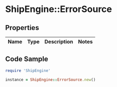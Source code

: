 # ShipEngine::ErrorSource

## Properties

Name | Type | Description | Notes
------------ | ------------- | ------------- | -------------

## Code Sample

```ruby
require 'ShipEngine'

instance = ShipEngine::ErrorSource.new()
```


